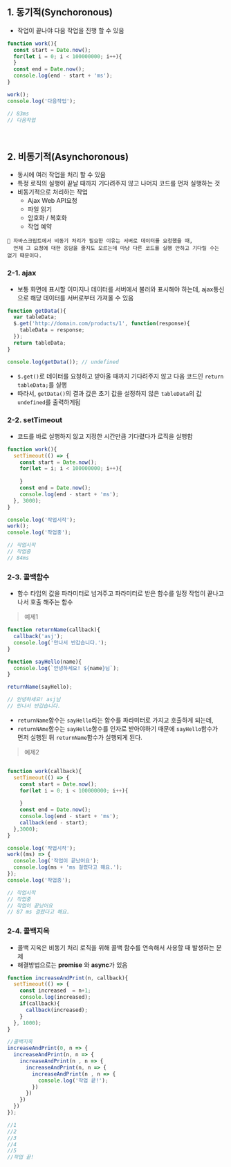 ## 1. 동기적(Synchoronous)
- 작업이 끝나야 다음 작업을 진행 할 수 있음

```javascript
function work(){
  const start = Date.now();
  for(let i = 0; i < 100000000; i++){
  }
  const end = Date.now();
  console.log(end - start + 'ms');
}

work();
console.log('다음작업');

// 83ms 
// 다음작업

```

<br>

## 2. 비동기적(Asynchoronous)
- 동시에 여러 작업을 처리 할 수 있음
- 특정 로직의 실행이 끝날 때까지 기다려주지 않고 나머지 코드를 먼저 실행하는 것 
- 비동기적으로 처리하는 작업
     - Ajax Web API요청
     - 파일 읽기 
     - 암호화 / 복호화 
     - 작업 예약 
    
```
📍 자바스크립트에서 비동기 처리가 필요한 이유는 서버로 데이터를 요청했을 때, 
  언제 그 요청에 대한 응담을 줄지도 모르는데 마냥 다른 코드를 실행 안하고 기다릴 수는 없기 때문이다. 
```

### 2-1. ajax
- 보통 화면에 표시할 이미지나 데이터를 서버에서 불러와 표시해야 하는데, ajax통신으로 해당 데이터를 서버로부터 가져올 수 있음

```javascript
function getData(){
  var tableData;
  $.get('http://domain.com/products/1', function(response){
    tableData = response;
  });
  return tableData;
}

console.log(getData()); // undefined

```
- ```$.get()```로 데이터를 요청하고 받아올 때까지 기다려주지 않고 다음 코드인 ```return tableData;```를 실행
- 따라서, ```getData()```의 결과 값은 초기 값을 설정하지 않은 ```tableData```의 값 ```undefined```를 출력하게됨


### 2-2. setTimeout
- 코드를 바로 실행하지 않고 지정한 시간만큼 기다렸다가 로직을 실행함

```javascript
function work(){
  setTimeout(() => {
    const start = Date.now();
    for(let = i; i < 100000000; i++){
    
    }
    const end = Date.now();
    console.log(end - start + 'ms');
  }, 3000);
}

console.log('작업시작');
work();
console.log('작업중');

// 작업시작 
// 작업중
// 84ms


```


### 2-3. 콜백함수
- 함수 타입의 값을 파라미터로 넘겨주고 파라미터로 받은 함수를 일정 작업이 끝나고 나서 호출 해주는 함수

> 예제1
```javascript
function returnName(callback){
  callback('asj');
  console.log('만나서 반갑습니다.');
}

function sayHello(name){
  console.log(`안녕하세요! ${name}님`);
}

returnName(sayHello);

// 안녕하세요! asj님
// 만나서 반갑습니다.

```
- ```returnName```함수는 ```sayHello```라는 함수를 파라미터로 가지고 호출하게 되는데, 
- ```returnNAme```함수는 ```sayHello```함수를 인자로 받아야하기 때문에 ```sayHello```함수가 먼저 실행된 뒤 ```returnName```함수가 실행되게 된다.


> 예제2
```javascript

function work(callback){
  setTimeout(() => {
    const start = Date.now();
    for(let i = 0; i < 100000000; i++){
    
    }
    const end = Date.now();
    console.log(end - start + 'ms');
    callback(end - start);
  },3000);
}

console.log('작업시작');
work((ms) => {
  console.log('작업이 끝났어요');
  console.log(ms + 'ms 걸렸다고 해요.');
});
console.log('작업중');

// 작업시작 
// 작업중
// 작업이 끝났어요 
// 87 ms 걸렸다고 해요.

```


### 2-4. 콜백지옥
- 콜백 지옥은 비동기 처리 로직을 위해 콜백 함수를 연속해서 사용할 때 발생하는 문제
- 해결방법으로는 **promise** 와 **async**가 있음

```javascript
function increaseAndPrint(n, callback){
  setTimeout(() => {
    const increased  = n+1;
    console.log(increased);
    if(callback){
      callback(increased);
    }
  }, 1000);
}

//콜백지옥
increaseAndPrint(0, n => {
  increaseAndPrint(n, n => {
    increaseAndPrint(n , n => {
      increaseAndPrint(n, n => {
        increaseAndPrint(n , n => {
          console.log('작업 끝!');
        })
      })
    })
  })
});

//1
//2
//3
//4 
//5
//작업 끝!

```
